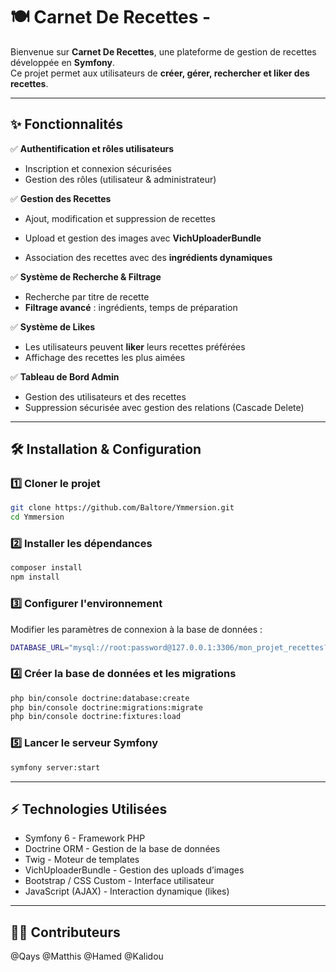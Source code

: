 # 🍽️ Carnet De Recettes -

Bienvenue sur **Carnet De Recettes**, une plateforme de gestion de recettes développée en **Symfony**.  
Ce projet permet aux utilisateurs de **créer, gérer, rechercher et liker des recettes**.

---

## ✨ Fonctionnalités

✅ **Authentification et rôles utilisateurs**
- Inscription et connexion sécurisées
- Gestion des rôles (utilisateur & administrateur)

✅ **Gestion des Recettes**
- Ajout, modification et suppression de recettes
- Upload et gestion des images avec **VichUploaderBundle**

- Association des recettes avec des **ingrédients dynamiques**

✅ **Système de Recherche & Filtrage**
- Recherche par titre de recette
- **Filtrage avancé** : ingrédients, temps de préparation

✅ **Système de Likes**
- Les utilisateurs peuvent **liker** leurs recettes préférées
- Affichage des recettes les plus aimées

✅ **Tableau de Bord Admin**
- Gestion des utilisateurs et des recettes
- Suppression sécurisée avec gestion des relations (Cascade Delete)

---

## 🛠️ Installation & Configuration

### 1️⃣ **Cloner le projet**
```sh
git clone https://github.com/Baltore/Ymmersion.git
cd Ymmersion
```
### 2️⃣ Installer les dépendances
```sh
composer install
npm install
```
### 3️⃣ Configurer l'environnement
Modifier les paramètres de connexion à la base de données :
```sh
DATABASE_URL="mysql://root:password@127.0.0.1:3306/mon_projet_recettes?serverVersion=8.0"
```
### 4️⃣ Créer la base de données et les migrations
```sh
php bin/console doctrine:database:create
php bin/console doctrine:migrations:migrate
php bin/console doctrine:fixtures:load
```
### 5️⃣ Lancer le serveur Symfony
```sh
symfony server:start
```

---

## ⚡ Technologies Utilisées
- Symfony 6 - Framework PHP
- Doctrine ORM - Gestion de la base de données
- Twig - Moteur de templates
- VichUploaderBundle - Gestion des uploads d’images
- Bootstrap / CSS Custom - Interface utilisateur
- JavaScript (AJAX) - Interaction dynamique (likes)

---

##  👨‍💻 Contributeurs

@Qays @Matthis @Hamed @Kalidou
